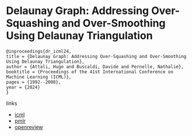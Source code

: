 # Delaunay Graph: Addressing Over-Squashing and Over-Smoothing Using Delaunay Triangulation

```
@inproceedings{dr_icml24,
title = {Delaunay Graph: Addressing Over-Squashing and Over-Smoothing Using Delaunay Triangulation},
author = {Attali, Hugo and Buscaldi, Davide and Pernelle, Nathalie},
booktitle = {Proceedings of the 41st International Conference on Machine Learning (ICML)},
pages = {1992--2008},
year = {2024}
}
```

links
- [icml](https://icml.cc/Conferences/2024/Schedule?showEvent=32801)
- [pmlr](https://proceedings.mlr.press/v235/attali24a.html)
- [openreview](https://openreview.net/forum?id=uyhjKoaIQa)
